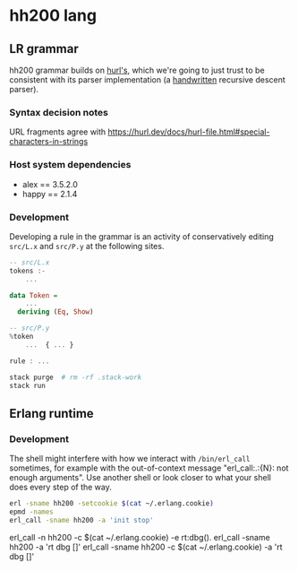 # hh200 lang

## LR grammar

hh200 grammar builds on [hurl's](https://hurl.dev/docs/grammar.html), which we're going to just trust to be consistent with
its parser implementation (a [handwritten](https://github.com/Orange-OpenSource/hurl/blob/master/packages/hurl_core/src/parser/primitives.rs) recursive descent parser).

### Syntax decision notes
URL fragments agree with https://hurl.dev/docs/hurl-file.html#special-characters-in-strings


### Host system dependencies
- alex == 3.5.2.0
- happy == 2.1.4

### Development
Developing a rule in the grammar is an activity of conservatively editing `src/L.x` and `src/P.y` at the following sites.

```haskell
-- src/L.x
tokens :-
    ...

data Token =
    ...
  deriving (Eq, Show)
```
```haskell
-- src/P.y
%token
    ...  { ... }

rule : ...
```
``` sh
stack purge  # rm -rf .stack-work
stack run
```

## Erlang runtime
### Development
The shell might interfere with how we interact with `/bin/erl_call` sometimes, for example with the
out-of-context message "erl_call:.:{N}: not enough arguments". Use another shell or look closer to
what your shell does every step of the way.

```sh
erl -sname hh200 -setcookie $(cat ~/.erlang.cookie)
epmd -names
erl_call -sname hh200 -a 'init stop'
```
erl_call -n hh200 -c $(cat ~/.erlang.cookie) -e rt:dbg().
erl_call -sname hh200 -a 'rt dbg []'
erl_call -sname hh200 -c $(cat ~/.erlang.cookie) -a 'rt dbg []'
